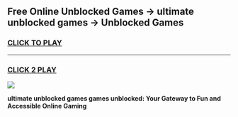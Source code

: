 
## Free Online Unblocked Games → ultimate unblocked games → Unblocked Games
<h3>
<a href="https://premium.freeplayer.one?title=ultimate_unblocked_games&ref=21F">CLICK TO PLAY</a></h3>
<hr>

<h3>
<a href="https://premium.freeplayer.one?title=ultimate_unblocked_games&ref=21F">CLICK 2 PLAY</a>
  
</h3>

<a href="https://premium.freeplayer.one?title=ultimate_unblocked_games&ref=21F/"><img src="https://clearcache.store/games.png"></a>


**ultimate unblocked games games unblocked: Your Gateway to Fun and Accessible Online Gaming**
